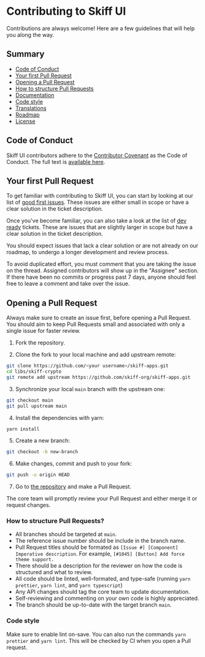 # Contributing to Skiff UI

Contributions are always welcome! Here are a few guidelines that will help you along the way.

## Summary

- [Code of Conduct](#code-of-conduct)
- [Your first Pull Request](#your-first-pull-request)
- [Opening a Pull Request](#opening-a-pull-request)
- [How to structure Pull Requests](#how-to-structure-pull-requests)
- [Documentation](#documentation)
- [Code style](#code-style)
- [Translations](#translations)
- [Roadmap](#roadmap)
- [License](#license)

## Code of Conduct

Skiff UI contributors adhere to the [Contributor Covenant](https://www.contributor-covenant.org/) as the Code of Conduct. The full text is [available here](./CODE_OF_CONDUCT.md).

## Your first Pull Request

To get familiar with contributing to Skiff UI, you can start by looking at our list of [good first issues](https://github.com/skiff-org/skiff-apps/issues?q=is:open+is:issue+label:"good+first+issue"). These issues are either small in scope or have a clear solution in the ticket description.

Once you've become familiar, you can also take a look at the list of [dev ready](https://github.com/skiff-org/skiff-apps/issues?q=is:open+is:issue+label:"dev+ready") tickets. These are issues that are slightly larger in scope but have a clear solution in the ticket description.

You should expect issues that lack a clear solution or are not already on our roadmap, to undergo a longer development and review process.

To avoid duplicated effort, you must comment that you are taking the issue on the thread. Assigned contributors will show up in the "Assignee" section. If there have been no commits or progress past 7 days, anyone should feel free to leave a comment and take over the issue.

## Opening a Pull Request

Always make sure to create an issue first, before opening a Pull Request. You should aim to keep Pull Requests small and associated with only a single issue for faster review.

1. Fork the repository.

2. Clone the fork to your local machine and add upstream remote:

```sh
git clone https://github.com/<your username>/skiff-apps.git
cd libs/skiff-crypto
git remote add upstream https://github.com/skiff-org/skiff-apps.git
```

<!-- #default-branch-switch -->

3. Synchronize your local `main` branch with the upstream one:

```sh
git checkout main
git pull upstream main
```

4. Install the dependencies with yarn:

```sh
yarn install
```

5. Create a new branch:

```sh
git checkout -b new-branch
```

6. Make changes, commit and push to your fork:

```sh
git push -u origin HEAD
```

7. Go to [the repository](https://github.com/skiff-org/skiff-apps/pulls) and make a Pull Request.

The core team will promptly review your Pull Request and either merge it or request changes.

### How to structure Pull Requests?

- All branches should be targeted at `main`.
- The reference issue number should be include in the branch name.
- Pull Request titles should be formated as `[Issue #] [Component] Imperative description`. For example, `[#1045] [Button] Add force theme support.`
- There should be a description for the reviewer on how the code is structured and what to review.
- All code should be linted, well-formated, and type-safe (running `yarn prettier`, `yarn lint`, and `yarn typescript`)
- Any API changes should tag the core team to update documentation.
- Self-reviewing and commenting on your own code is highly appreciated.
- The branch should be up-to-date with the target branch `main`.

### Code style

Make sure to enable lint on-save. You can also run the commands `yarn prettier` and `yarn lint`. This will be checked by CI when you open a Pull request.
